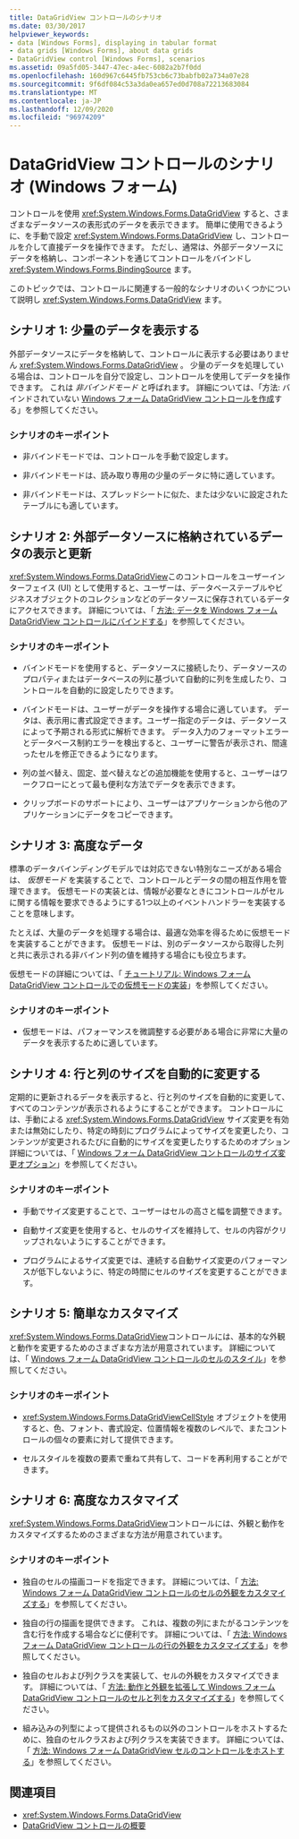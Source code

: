 ```yaml
---
title: DataGridView コントロールのシナリオ
ms.date: 03/30/2017
helpviewer_keywords:
- data [Windows Forms], displaying in tabular format
- data grids [Windows Forms], about data grids
- DataGridView control [Windows Forms], scenarios
ms.assetid: 09a5fd05-3447-47ec-a4ec-6082a2b7f0dd
ms.openlocfilehash: 160d967c6445fb753cb6c73babfb02a734a07e28
ms.sourcegitcommit: 9f6df084c53a3da0ea657ed0d708a72213683084
ms.translationtype: MT
ms.contentlocale: ja-JP
ms.lasthandoff: 12/09/2020
ms.locfileid: "96974209"
---
```

# <a name="datagridview-control-scenarios-windows-forms"></a>DataGridView コントロールのシナリオ (Windows フォーム)
コントロールを使用 <xref:System.Windows.Forms.DataGridView> すると、さまざまなデータソースの表形式のデータを表示できます。 簡単に使用できるように、を手動で設定 <xref:System.Windows.Forms.DataGridView> し、コントロールを介して直接データを操作できます。 ただし、通常は、外部データソースにデータを格納し、コンポーネントを通じてコントロールをバインドし <xref:System.Windows.Forms.BindingSource> ます。  
  
 このトピックでは、コントロールに関連する一般的なシナリオのいくつかについて説明し <xref:System.Windows.Forms.DataGridView> ます。  
  
## <a name="scenario-1-displaying-small-amounts-of-data"></a>シナリオ 1: 少量のデータを表示する  
 外部データソースにデータを格納して、コントロールに表示する必要はありません <xref:System.Windows.Forms.DataGridView> 。 少量のデータを処理している場合は、コントロールを自分で設定し、コントロールを使用してデータを操作できます。 これは *非バインドモード* と呼ばれます。 詳細については、「方法: バインドされていない [Windows フォーム DataGridView コントロールを作成](how-to-create-an-unbound-windows-forms-datagridview-control.md)する」を参照してください。  
  
### <a name="scenario-key-points"></a>シナリオのキーポイント  
  
- 非バインドモードでは、コントロールを手動で設定します。  
  
- 非バインドモードは、読み取り専用の少量のデータに特に適しています。  
  
- 非バインドモードは、スプレッドシートに似た、または少ないに設定されたテーブルにも適しています。  
  
## <a name="scenario-2-viewing-and-updating-data-stored-in-an-external-data-source"></a>シナリオ 2: 外部データソースに格納されているデータの表示と更新  
 <xref:System.Windows.Forms.DataGridView>このコントロールをユーザーインターフェイス (UI) として使用すると、ユーザーは、データベーステーブルやビジネスオブジェクトのコレクションなどのデータソースに保存されているデータにアクセスできます。 詳細については、「 [方法: データを Windows フォーム DataGridView コントロールにバインドする](how-to-bind-data-to-the-windows-forms-datagridview-control.md)」を参照してください。  
  
### <a name="scenario-key-points"></a>シナリオのキーポイント  
  
- バインドモードを使用すると、データソースに接続したり、データソースのプロパティまたはデータベースの列に基づいて自動的に列を生成したり、コントロールを自動的に設定したりできます。  
  
- バインドモードは、ユーザーがデータを操作する場合に適しています。 データは、表示用に書式設定できます。ユーザー指定のデータは、データソースによって予期される形式に解析できます。 データ入力のフォーマットエラーとデータベース制約エラーを検出すると、ユーザーに警告が表示され、間違ったセルを修正できるようになります。  
  
- 列の並べ替え、固定、並べ替えなどの追加機能を使用すると、ユーザーはワークフローにとって最も便利な方法でデータを表示できます。  
  
- クリップボードのサポートにより、ユーザーはアプリケーションから他のアプリケーションにデータをコピーできます。  
  
## <a name="scenario-3-advanced-data"></a>シナリオ 3: 高度なデータ  
 標準のデータバインディングモデルでは対応できない特別なニーズがある場合は、 *仮想モード* を実装することで、コントロールとデータの間の相互作用を管理できます。 仮想モードの実装とは、情報が必要なときにコントロールがセルに関する情報を要求できるようにする1つ以上のイベントハンドラーを実装することを意味します。  
  
 たとえば、大量のデータを処理する場合は、最適な効率を得るために仮想モードを実装することができます。 仮想モードは、別のデータソースから取得した列と共に表示される非バインド列の値を維持する場合にも役立ちます。  
  
 仮想モードの詳細については、「 [チュートリアル: Windows フォーム DataGridView コントロールでの仮想モードの実装](implementing-virtual-mode-wf-datagridview-control.md)」を参照してください。  
  
### <a name="scenario-key-points"></a>シナリオのキーポイント  
  
- 仮想モードは、パフォーマンスを微調整する必要がある場合に非常に大量のデータを表示するために適しています。  
  
## <a name="scenario-4-automatically-resizing-rows-and-columns"></a>シナリオ 4: 行と列のサイズを自動的に変更する  
 定期的に更新されるデータを表示すると、行と列のサイズを自動的に変更して、すべてのコンテンツが表示されるようにすることができます。 コントロールには、手動による <xref:System.Windows.Forms.DataGridView> サイズ変更を有効または無効にしたり、特定の時刻にプログラムによってサイズを変更したり、コンテンツが変更されるたびに自動的にサイズを変更したりするためのオプション 詳細については、「 [Windows フォーム DataGridView コントロールのサイズ変更オプション](sizing-options-in-the-windows-forms-datagridview-control.md)」を参照してください。  
  
### <a name="scenario-key-points"></a>シナリオのキーポイント  
  
- 手動でサイズ変更することで、ユーザーはセルの高さと幅を調整できます。  
  
- 自動サイズ変更を使用すると、セルのサイズを維持して、セルの内容がクリップされないようにすることができます。  
  
- プログラムによるサイズ変更では、連続する自動サイズ変更のパフォーマンスが低下しないように、特定の時間にセルのサイズを変更することができます。  
  
## <a name="scenario-5-simple-customization"></a>シナリオ 5: 簡単なカスタマイズ  
 <xref:System.Windows.Forms.DataGridView>コントロールには、基本的な外観と動作を変更するためのさまざまな方法が用意されています。 詳細については、「 [Windows フォーム DataGridView コントロールのセルのスタイル](cell-styles-in-the-windows-forms-datagridview-control.md)」を参照してください。  
  
### <a name="scenario-key-points"></a>シナリオのキーポイント  
  
- <xref:System.Windows.Forms.DataGridViewCellStyle> オブジェクトを使用すると、色、フォント、書式設定、位置情報を複数のレベルで、またコントロールの個々の要素に対して提供できます。  
  
- セルスタイルを複数の要素で重ねて共有して、コードを再利用することができます。  
  
## <a name="scenario-6-advanced-customization"></a>シナリオ 6: 高度なカスタマイズ  
 <xref:System.Windows.Forms.DataGridView>コントロールには、外観と動作をカスタマイズするためのさまざまな方法が用意されています。  
  
### <a name="scenario-key-points"></a>シナリオのキーポイント  
  
- 独自のセルの描画コードを指定できます。 詳細については、「 [方法: Windows フォーム DataGridView コントロールのセルの外観をカスタマイズする](customize-the-appearance-of-cells-in-the-datagrid.md)」を参照してください。  
  
- 独自の行の描画を提供できます。 これは、複数の列にまたがるコンテンツを含む行を作成する場合などに便利です。 詳細については、「 [方法: Windows フォーム DataGridView コントロールの行の外観をカスタマイズする](customize-the-appearance-of-rows-in-the-datagrid.md)」を参照してください。  
  
- 独自のセルおよび列クラスを実装して、セルの外観をカスタマイズできます。 詳細については、「 [方法: 動作と外観を拡張して Windows フォーム DataGridView コントロールのセルと列をカスタマイズする](customize-cells-and-columns-in-the-datagrid-by-extending-behavior.md)」を参照してください。  
  
- 組み込みの列型によって提供されるもの以外のコントロールをホストするために、独自のセルクラスおよび列クラスを実装できます。 詳細については、「 [方法: Windows フォーム DataGridView セルのコントロールをホストする](how-to-host-controls-in-windows-forms-datagridview-cells.md)」を参照してください。  
  
## <a name="see-also"></a>関連項目

- <xref:System.Windows.Forms.DataGridView>
- [DataGridView コントロールの概要](datagridview-control-overview-windows-forms.md)
